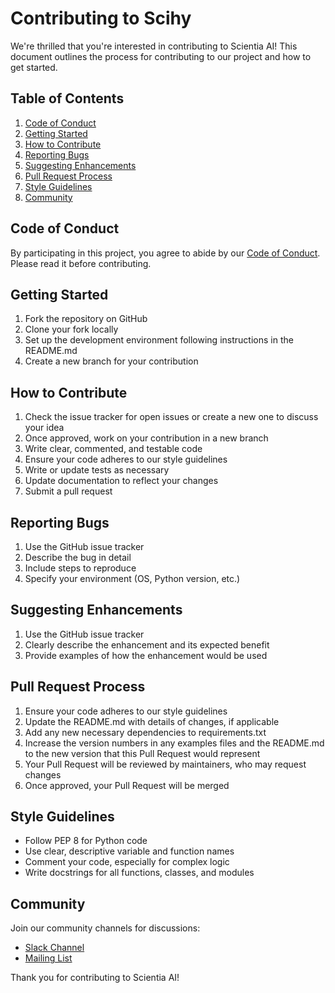# Contributing to Scihy

We're thrilled that you're interested in contributing to Scientia AI! This document outlines the process for contributing to our project and how to get started.

## Table of Contents
1. [Code of Conduct](#code-of-conduct)
2. [Getting Started](#getting-started)
3. [How to Contribute](#how-to-contribute)
4. [Reporting Bugs](#reporting-bugs)
5. [Suggesting Enhancements](#suggesting-enhancements)
6. [Pull Request Process](#pull-request-process)
7. [Style Guidelines](#style-guidelines)
8. [Community](#community)

## Code of Conduct

By participating in this project, you agree to abide by our [Code of Conduct](CODE_OF_CONDUCT.md). Please read it before contributing.

## Getting Started

1. Fork the repository on GitHub
2. Clone your fork locally
3. Set up the development environment following instructions in the README.md
4. Create a new branch for your contribution

## How to Contribute

1. Check the issue tracker for open issues or create a new one to discuss your idea
2. Once approved, work on your contribution in a new branch
3. Write clear, commented, and testable code
4. Ensure your code adheres to our style guidelines
5. Write or update tests as necessary
6. Update documentation to reflect your changes
7. Submit a pull request

## Reporting Bugs

1. Use the GitHub issue tracker
2. Describe the bug in detail
3. Include steps to reproduce
4. Specify your environment (OS, Python version, etc.)

## Suggesting Enhancements

1. Use the GitHub issue tracker
2. Clearly describe the enhancement and its expected benefit
3. Provide examples of how the enhancement would be used

## Pull Request Process

1. Ensure your code adheres to our style guidelines
2. Update the README.md with details of changes, if applicable
3. Add any new necessary dependencies to requirements.txt
4. Increase the version numbers in any examples files and the README.md to the new version that this Pull Request would represent
5. Your Pull Request will be reviewed by maintainers, who may request changes
6. Once approved, your Pull Request will be merged

## Style Guidelines

- Follow PEP 8 for Python code
- Use clear, descriptive variable and function names
- Comment your code, especially for complex logic
- Write docstrings for all functions, classes, and modules

## Community

Join our community channels for discussions:
- [Slack Channel](#)
- [Mailing List](#)

Thank you for contributing to Scientia AI!
